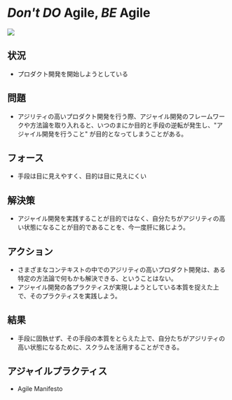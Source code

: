 # *Don't DO* Agile, *BE* Agile
![](https://www.dropbox.com/s/hg1g6aoqgxfjkz9/dont_do_agile%2C_be_agile.jpg?dl=1)

## 状況
- プロダクト開発を開始しようとしている

## 問題
- アジリティの高いプロダクト開発を行う際、アジャイル開発のフレームワークや方法論を取り入れると、いつのまにか目的と手段の逆転が発生し、"アジャイル開発を行うこと" が目的となってしまうことがある。

## フォース
- 手段は目に見えやすく、目的は目に見えにくい

## 解決策
- アジャイル開発を実践することが目的ではなく、自分たちがアジリティの高い状態になることが目的であることを、今一度肝に銘じよう。

## アクション
- さまざまなコンテキストの中でのアジリティの高いプロダクト開発は、ある特定の方法論で何もかも解決できる、ということはない。
- アジャイル開発の各プラクティスが実現しようとしている本質を捉えた上で、そのプラクティスを実践しよう。

## 結果
- 手段に固執せず、その手段の本質をとらえた上で、自分たちがアジリティの高い状態になるために、スクラムを活用することができる。

## アジャイルプラクティス
- Agile Manifesto

